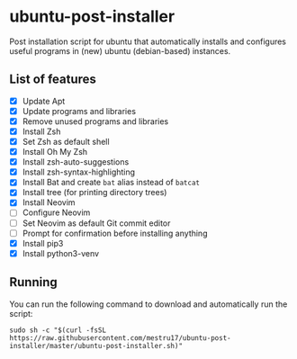 # ubuntu-post-installer
Post installation script for ubuntu that automatically installs and configures useful programs in (new) ubuntu (debian-based) instances.

## List of features
- [x] Update Apt
- [x] Update programs and libraries
- [x] Remove unused programs and libraries
- [x] Install Zsh
- [x] Set Zsh as default shell
- [x] Install Oh My Zsh
- [x] Install zsh-auto-suggestions
- [x] Install zsh-syntax-highlighting
- [x] Install Bat and create `bat` alias instead of `batcat`
- [x] Install tree (for printing directory trees)
- [x] Install Neovim
- [ ] Configure Neovim
- [ ] Set Neovim as default Git commit editor
- [ ] Prompt for confirmation before installing anything
- [x] Install pip3
- [x] Install python3-venv

## Running
You can run the following command to download and automatically run the script:
```shell
sudo sh -c "$(curl -fsSL https://raw.githubusercontent.com/mestru17/ubuntu-post-installer/master/ubuntu-post-installer.sh)"
```
